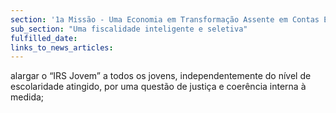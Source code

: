 ```yaml
---
section: '1a Missão - Uma Economia em Transformação Assente em Contas Equilibradas'
sub_section: "Uma fiscalidade inteligente e seletiva"
fulfilled_date:
links_to_news_articles:
---
```


alargar o “IRS Jovem” a todos os jovens, independentemente do nível de escolaridade atingido, por uma questão de justiça e coerência interna à medida;